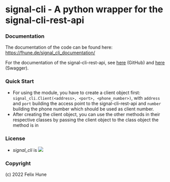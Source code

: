 # signal-cli - A python wrapper for the signal-cli-rest-api

### Documentation

The documentation of the code can be found here: https://fhune.de/signal_cli_documentation/

For the documentation of the signal-cli-rest-api, see <a href="https://github.com/bbernhard/signal-cli-rest-api">here</a>  (GitHub) and <a href="https://bbernhard.github.io/signal-cli-rest-api">here</a> (Swagger).

### Quick Start

* For using the module, you have to create a client object first: `signal_cli.Client(<address>, <port>, <phone_number>)`, with `address` and `port` building the access point to the signal-cli-rest-api and `number` building the phone number which should be used as client number.
* After creating the client object, you can use the other methods in their respective classes by passing the client object to the class object the method is in

### License

* _signal_cli_ is <a href="LICENSE"><img src="https://img.shields.io/badge/license-lgpl__3__0-blue.svg"></a>

### Copyright

(c) 2022 Felix Hune
